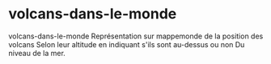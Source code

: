 <h1> volcans-dans-le-monde </h1>
<!---
GeorgesGkm/GeorgesGkm is a ✨ special ✨ repository because its `README.md` (this file) appears on your GitHub profile.
You can click the Preview link to take a look at your changes.
--->
volcans-dans-le-monde
Représentation sur mappemonde de la position des volcans Selon leur altitude en indiquant s'ils sont au-dessus ou non Du niveau de la mer.
